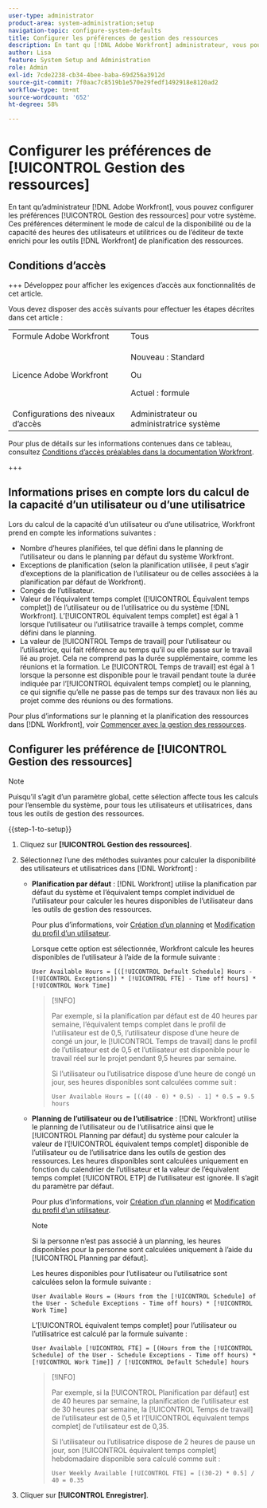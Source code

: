 ```yaml
---
user-type: administrator
product-area: system-administration;setup
navigation-topic: configure-system-defaults
title: Configurer les préférences de gestion des ressources
description: En tant qu [!DNL Adobe Workfront] administrateur, vous pouvez configurer les préférences de gestion des ressources pour votre système. Ces préférences de gestion des ressources déterminent la manière dont la disponibilité ou la capacité pour les utilisateurs et utilisatrices et l’éditeur de texte enrichi sont calculés pour les outils  [!DNL Workfront]  de planification des ressources.
author: Lisa
feature: System Setup and Administration
role: Admin
exl-id: 7cde2238-cb34-4bee-baba-69d256a3912d
source-git-commit: 7f0aac7c8519b1e570e29fedf1492918e8120ad2
workflow-type: tm+mt
source-wordcount: '652'
ht-degree: 58%

---
```


# Configurer les préférences de [!UICONTROL Gestion des ressources]

<!-- Audited: 5/2025 -->

<!--Linked to lots of articles for resource planning and LINKED TO CONTEXT SENSITIVE HELP - DO NOT CHANGE OR REMOVE!</p>
Edit the first part, once they add more settings in the Res Management Preferences - right now, only the FTE calculation is the
-->

En tant qu’administrateur [!DNL Adobe Workfront], vous pouvez configurer les préférences [!UICONTROL Gestion des ressources] pour votre système. Ces préférences déterminent le mode de calcul de la disponibilité ou de la capacité des heures des utilisateurs et utilitrices ou de l’éditeur de texte enrichi pour les outils [!DNL Workfront] de planification des ressources.

## Conditions d’accès

+++ Développez pour afficher les exigences d’accès aux fonctionnalités de cet article.

Vous devez disposer des accès suivants pour effectuer les étapes décrites dans cet article :

<table style="table-layout:auto"> 
 <col> 
 <col> 
 <tbody> 
  <tr> 
   <td role="rowheader">Formule Adobe Workfront</td> 
   <td>Tous</td> 
  </tr> 
  <tr> 
   <td role="rowheader">Licence Adobe Workfront</td> 
   <td><p>Nouveau : Standard</p>
   Ou
   <p>Actuel : formule</p>
   </td> 
  </tr> 
  <tr> 
   <td role="rowheader">Configurations des niveaux d’accès</td> 
   <td>Administrateur ou administratrice système</td>
  </tr> 
 </tbody> 
</table>

Pour plus de détails sur les informations contenues dans ce tableau, consultez [Conditions d’accès préalables dans la documentation Workfront](/help/quicksilver/administration-and-setup/add-users/access-levels-and-object-permissions/access-level-requirements-in-documentation.md).

+++

## Informations prises en compte lors du calcul de la capacité d’un utilisateur ou d’une utilisatrice

Lors du calcul de la capacité d’un utilisateur ou d’une utilisatrice, Workfront prend en compte les informations suivantes :

* Nombre d’heures planifiées, tel que défini dans le planning de l’utilisateur ou dans le planning par défaut du système Workfront.
* Exceptions de planification (selon la planification utilisée, il peut s’agir d’exceptions de la planification de l’utilisateur ou de celles associées à la planification par défaut de Workfront).
* Congés de l’utilisateur.
* Valeur de l’équivalent temps complet ([!UICONTROL Équivalent temps complet]) de l’utilisateur ou de l’utilisatrice ou du système [!DNL Workfront]. L’[!UICONTROL équivalent temps complet] est égal à 1 lorsque l’utilisateur ou l’utilisatrice travaille à temps complet, comme défini dans le planning.
* La valeur de [!UICONTROL Temps de travail] pour l’utilisateur ou l’utilisatrice, qui fait référence au temps qu’il ou elle passe sur le travail lié au projet. Cela ne comprend pas la durée supplémentaire, comme les réunions et la formation. Le [!UICONTROL Temps de travail] est égal à 1 lorsque la personne est disponible pour le travail pendant toute la durée indiquée par l’[!UICONTROL équivalent temps complet] ou le planning, ce qui signifie qu’elle ne passe pas de temps sur des travaux non liés au projet comme des réunions ou des formations.


Pour plus d’informations sur le planning et la planification des ressources dans [!DNL Workfront], voir [Commencer avec la gestion des ressources](../../../resource-mgmt/resource-mgmt-overview/get-started-resource-management.md).


## Configurer les préférence de [!UICONTROL Gestion des ressources]

>[!NOTE]
>
>Puisqu’il s’agit d’un paramètre global, cette sélection affecte tous les calculs pour l’ensemble du système, pour tous les utilisateurs et utilisatrices, dans tous les outils de gestion des ressources.

{{step-1-to-setup}}

1. Cliquez sur **[!UICONTROL Gestion des ressources]**.
1. Sélectionnez l’une des méthodes suivantes pour calculer la disponibilité des utilisateurs et utilisatrices dans [!DNL Workfront] :

   * **Planification par défaut** : [!DNL Workfront] utilise la planification par défaut du système et l’équivalent temps complet individuel de l’utilisateur pour calculer les heures disponibles de l’utilisateur dans les outils de gestion des ressources.

     Pour plus d’informations, voir [Création d’un planning](../../../administration-and-setup/set-up-workfront/configure-timesheets-schedules/create-schedules.md) et [Modification du profil d’un utilisateur](../../../administration-and-setup/add-users/create-and-manage-users/edit-a-users-profile.md).

     Lorsque cette option est sélectionnée, Workfront calcule les heures disponibles de l’utilisateur à l’aide de la formule suivante :


     `User Available Hours = [([!UICONTROL Default Schedule] Hours - [!UICONTROL Exceptions]) * [!UICONTROL FTE] - Time off hours] * [!UICONTROL Work Time]`


     >[!INFO]
     >
     >Par exemple, si la planification par défaut est de 40 heures par semaine, l’équivalent temps complet dans le profil de l’utilisateur est de 0,5, l’utilisateur dispose d’une heure de congé un jour, le [!UICONTROL Temps de travail] dans le profil de l’utilisateur est de 0,5 et l’utilisateur est disponible pour le travail réel sur le projet pendant 9,5 heures par semaine.
     >
     >Si l’utilisateur ou l’utilisatrice dispose d’une heure de congé un jour, ses heures disponibles sont calculées comme suit :
     >
     >
     >`User Available Hours = [((40 - 0) * 0.5) - 1] * 0.5 = 9.5 hours`
     >

     <!--This used to be the calculation before we implemented the Work Time field: 
    
      ```
      User Available Hours = ([!UICONTROL Default Schedule] Hours - Exceptions) * FTE - Time off hours
      ```

      >[!INFO]
      >
      > For example, if the [!UICONTROL Default Schedule] is 40 hours a week and the [!UICONTROL FTE] in the profile of the user is 0.5, the user is available to work for 20 hours a week.
      >If the user has 1 hour of Time off one day, their Available Hours will be calculated as follows:
      >
      >```
      >User Available Hours = [(40 - 0) * 0.5)] - 1 = 19 hours
      >```
      -->



     <!--      
      <li data-mc-conditions="QuicksilverOrClassic.Draft mode"><p>In the Production environment: (NOTE: this is the old way it was working, before the 22.2 release)</p><p><code>User Available Hours = (Default Schedule Hours - (Schedule Exceptions + Time off hours)) * User FTE value</code></p>      
      <div class="example" data-mc-autonum="<b>Example: </b>">      
      <span class="autonumber"><span><b>Example: </b></span></span>      
      <div>      
      <p>For example, if the Default Schedule is 40 hours a week and the FTE in the profile of the user is 0.5, the user is available to work for 20 hours a week.</p>      
      <p>If the user has 1 hour of Time off one day, their Available Hours will be calculated as follows:</p>      
      <p><code>User Daily Available Hours = (40 - 1)* 0.5 = 19.5 hours</code></p>      
      </div>      
      </div></li>      
      -->

   * **Planning de l’utilisateur ou de l’utilisatrice** : [!DNL Workfront] utilise le planning de l’utilisateur ou de l’utilisatrice ainsi que le [!UICONTROL Planning par défaut] du système pour calculer la valeur de l’[!UICONTROL équivalent temps complet] disponible de l’utilisateur ou de l’utilisatrice dans les outils de gestion des ressources. Les heures disponibles sont calculées uniquement en fonction du calendrier de l’utilisateur et la valeur de l’équivalent temps complet [!UICONTROL ETP] de l’utilisateur est ignorée. Il s’agit du paramètre par défaut.

     Pour plus d’informations, voir [Création d’un planning](../../../administration-and-setup/set-up-workfront/configure-timesheets-schedules/create-schedules.md) et [Modification du profil d’un utilisateur](../../../administration-and-setup/add-users/create-and-manage-users/edit-a-users-profile.md).

     >[!NOTE]
     >
     >Si la personne n’est pas associé à un planning, les heures disponibles pour la personne sont calculées uniquement à l’aide du [!UICONTROL Planning par défaut].

     Les heures disponibles pour l’utilisateur ou l’utilisatrice sont calculées selon la formule suivante :


     `User Available Hours = (Hours from the [!UICONTROL Schedule] of the User - Schedule Exceptions - Time off hours) * [!UICONTROL Work Time]`


     L’[!UICONTROL équivalent temps complet] pour l’utilisateur ou l’utilisatrice est calculé par la formule suivante :


     `User Available [!UICONTROL FTE] = [(Hours from the [!UICONTROL Schedule] of the User - Schedule Exceptions - Time off hours) * [!UICONTROL Work Time]] / [!UICONTROL Default Schedule] hours`


     >[!INFO]
     >
     >Par exemple, si la [!UICONTROL Planification par défaut] est de 40 heures par semaine, la planification de l’utilisateur est de 30 heures par semaine, la [!UICONTROL Temps de travail] de l’utilisateur est de 0,5 et l’[!UICONTROL équivalent temps complet] de l’utilisateur est de 0,35.
     >
     >Si l’utilisateur ou l’utilisatrice dispose de 2 heures de pause un jour, son [!UICONTROL équivalent temps complet] hebdomadaire disponible sera calculé comme suit :
     >
     >
     >`User Weekly Available [!UICONTROL FTE] = [(30-2) * 0.5] / 40 = 0.35`
     >

     <!--This used to be the calculation before we implemented the Work Time field: 
      

      The Available hours for the user are calculated by the following formula:

      ```
      User Available Hours = Hours from the [!UICONTROL Schedule] of the User - [!UICONTROL Schedule Exceptions] - Time off hours
      ```  

      The Available [!UICONTROL FTE] for the user is calculated by the following formula:

      ```
      User Available [!UICONTROL FTE] = (Hours from the [!UICONTROL Schedule] of the User - [!UICONTROL Schedule Exceptions] - Time off hours) / [!UICONTROL Default Schedule] hours
      ```

      >[!INFO]
      >
      >For example, if the [!UICONTROL Default Schedule] is 40 hours a week and the schedule of the user is 30 hours a week, the [!UICONTROL FTE] of the user is 0.70.
      >  
      >If the user has 2 hours of Time off one day, their Weekly Available [!UICONTROL FTE] will be calculated as follows:
      > 
      >```
      >User Weekly Available [!UICONTROL FTE] = (30-2) / 40 = 0.70
      >```
      -->

1. Cliquer sur **[!UICONTROL Enregistrer]**.
